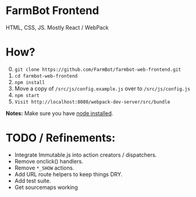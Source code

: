 # FarmBot Frontend

HTML, CSS, JS. Mostly React / WebPack

# How?

 0. `git clone https://github.com/FarmBot/farmbot-web-frontend.git`
 0. `cd farmbot-web-frontend`
 0. `npm install`
 0. Move a copy of `/src/js/config.example.js` over to `/src/js/config.js`
 0. `npm start`
 0. `Visit http://localhost:8080/webpack-dev-server/src/bundle`

**Notes:** Make sure you have [node installed](https://docs.npmjs.com/getting-started/installing-node).

# TODO / Refinements:

 * Integrate Immutable.js into action creators / dispatchers.
 * Remove onclick() handlers.
 * Remove `*_SHOW` actions.
 * Add URL route helpers to keep things DRY.
 * Add test suite.
 * Get sourcemaps working
